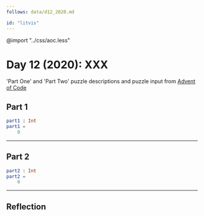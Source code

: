```yaml
---
follows: data/d12_2020.md

id: "litvis"
---
```


@import "../css/aoc.less"

# Day 12 (2020): XXX

'Part One' and 'Part Two' puzzle descriptions and puzzle input from [Advent of Code](https://adventofcode.com/2020/day/12)

## Part 1

```elm {l r}
part1 : Int
part1 =
    0
```

---

## Part 2

```elm {l r}
part2 : Int
part2 =
    0
```

---

## Reflection
